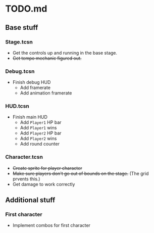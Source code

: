 # TODO.md

## Base stuff

### Stage.tcsn

* Get the controls up and running in the base stage.
* ~~Get tempo mechanic figured out.~~

### Debug.tcsn

* Finish debug HUD
  * Add framerate
  * Add animation framerate

### HUD.tcsn

* Finish main HUD
  * Add `Player1` HP bar
  * Add `Player1` wins
  * Add `Player2` HP bar
  * Add `Player2` wins
  * Add round counter

### Character.tcsn

* ~~Create sprite for player character~~
* ~~Make sure players don't go out of bounds on the stage.~~ (The grid prvents
this.)
* Get damage to work correctly

## Additional stuff

### First character

* Implement combos for first character